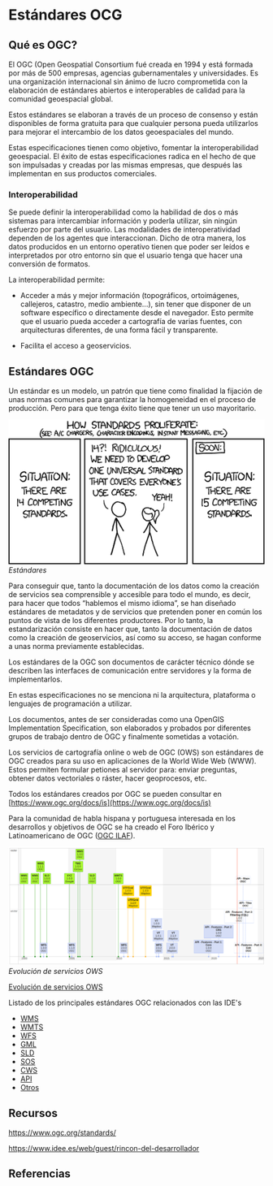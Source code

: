 # Estándares OCG
    
## Qué es OGC?

El OGC (Open Geospatial Consortium fué creada en 1994 y está formada por más de 500 empresas, agencias gubernamentales y universidades. Es una organización internacional sin ánimo de lucro comprometida con la elaboración de estándares abiertos e interoperables de calidad para la comunidad geoespacial global. 

Estos estándares se elaboran a través de un proceso de consenso y están disponibles de forma gratuita para que cualquier persona pueda utilizarlos para mejorar el intercambio de los datos geoespaciales del mundo.

Estas especificaciones tienen como objetivo, fomentar la interoperabilidad geoespacial. El éxito de estas especificaciones radica en el hecho de que son impulsadas y creadas por las mismas empresas, que después las implementan en sus productos comerciales. 

### Interoperabilidad

Se puede definir la interoperabilidad como la habilidad de dos o más sistemas para intercambiar información y poderla utilizar, sin ningún esfuerzo por parte del usuario. Las modalidades de interoperatividad dependen de los agentes que interaccionan. Dicho de otra manera, los datos producidos en un entorno operativo tienen que poder ser leídos e interpretados por otro entorno sin que el usuario tenga que hacer una conversión de formatos.

La interoperabilidad permite:

* Acceder a más y mejor información (topográficos, ortoimágenes, callejeros, catastro, medio ambiente...), sin tener que disponer de un software específico o directamente desde el navegador. Esto permite que el usuario pueda acceder a cartografía de varias fuentes, con arquitecturas diferentes, de una forma fácil y transparente.

* Facilita el acceso a geoservicios.

## Estándares OGC

Un estándar es un modelo, un patrón que tiene como finalidad la fijación de unas normas comunes para garantizar la homogeneidad en el proceso de producción. Pero para que tenga éxito tiene que tener un uso mayoritario. 

![estandares](img/standards.png)
*Estándares*

Para conseguir que, tanto la documentación de los datos como la creación de servicios sea comprensible y accesible para todo el mundo, es decir, para hacer que todos “hablemos el mismo idioma”, se han diseñado estándares de metadatos y de servicios que pretenden poner en común los puntos de vista de los diferentes productores. Por lo tanto, la estandarización consiste en hacer que, tanto la documentación de datos como la creación de geoservicios, así como su acceso, se hagan conforme a unas norma previamente establecidas. 

Los estándares de la OGC son documentos de carácter técnico dónde se describen las interfaces de comunicación entre servidores y la forma de implementarlos.

En estas especificaciones no se menciona ni la arquitectura, plataforma o lenguajes de programación a utilizar. 

Los documentos, antes de ser consideradas como una OpenGIS Implementation Specification, son elaborados y probados por diferentes grupos de trabajo dentro de OGC y finalmente sometidas a votación.

Los servicios de cartografía online o web de OGC (OWS) son estándares de OGC creados para su uso en aplicaciones de la World Wide Web (WWW). Estos permiten formular petiones al servidor para: enviar preguntas, obtener datos vectoriales o ráster, hacer geoprocesos, etc.   

Todos los estándares creados por OGC se pueden consultar en [https://www.ogc.org/docs/is](https://www.ogc.org/docs/is)

Para la comunidad de habla hispana y portuguesa interesada en los desarrollos y objetivos de OGC se ha creado el Foro Ibérico y Latinoamericano de OGC ([OGC ILAF](https://external.ogc.org/twiki_public/ILAFpublic/WebHome)).

![Evolución de servicios OWS](img/ows.png)
*Evolución de servicios OWS*

[Evolución de servicios OWS](https://gss-mtig.github.io/servicios-ows/)

Listado de los principales estándares OGC relacionados con las IDE's

* [WMS](https://gss-mtig.github.io/sdis-mgeo/wms/)
* [WMTS](https://gss-mtig.github.io/sdis-mgeo/wmts/)
* [WFS](https://gss-mtig.github.io/sdis-mgeo/wfs/)
* [GML](https://gss-mtig.github.io/sdis-mgeo/gml/)
* [SLD](https://gss-mtig.github.io/sdis-mgeo/sld/)
* [SOS](https://gss-mtig.github.io/sdis-mgeo/sos/)
* [CWS](https://gss-mtig.github.io/sdis-mgeo/csw/)
* [API](https://gss-mtig.github.io/sdis-mgeo/api/)
* [Otros](https://gss-mtig.github.io/sdis-mgeo/otros/)

## Recursos 

https://www.ogc.org/standards/

https://www.idee.es/web/guest/rincon-del-desarrollador

## Referencias

[^1]: https://sensor-widgets.readthedocs.io/es/latest/sos.html#
[^2]: https://github.com/volaya/libro-sig/releases/download/v3.0/Sistemas.de.Informacion.Geografica.pdf
